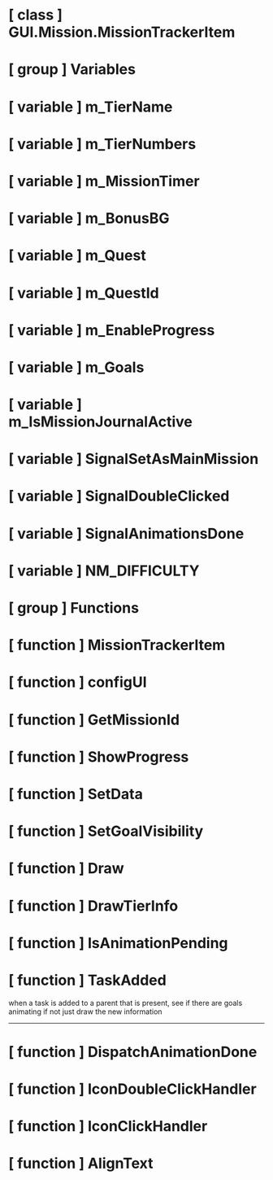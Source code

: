 # [ class ] GUI.Mission.MissionTrackerItem

# [ group ] Variables

# [ variable ] m_TierName

# [ variable ] m_TierNumbers

# [ variable ] m_MissionTimer

# [ variable ] m_BonusBG

# [ variable ] m_Quest

# [ variable ] m_QuestId

# [ variable ] m_EnableProgress

# [ variable ] m_Goals

# [ variable ] m_IsMissionJournalActive

# [ variable ] SignalSetAsMainMission

# [ variable ] SignalDoubleClicked

# [ variable ] SignalAnimationsDone

# [ variable ] NM_DIFFICULTY

# [ group ] Functions

# [ function ] MissionTrackerItem

# [ function ] configUI

# [ function ] GetMissionId

# [ function ] ShowProgress

# [ function ] SetData

# [ function ] SetGoalVisibility

# [ function ] Draw

# [ function ] DrawTierInfo

# [ function ] IsAnimationPending

# [ function ] TaskAdded

when a task is added to a parent that is present, see if there are goals animating if not just draw the new information

---

# [ function ] DispatchAnimationDone

# [ function ] IconDoubleClickHandler

# [ function ] IconClickHandler

# [ function ] AlignText

